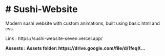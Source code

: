 <html>
  <h1># Sushi-Website</h1>
  <p>Modern sushi website with custom animations, built using basic html and css.</p>
  Link : https://sushi-website-seven.vercel.app/ <br>
  <p><b>Assests : Assets folder: https://drive.google.com/file/d/1feqX...</b></p>
</html>
